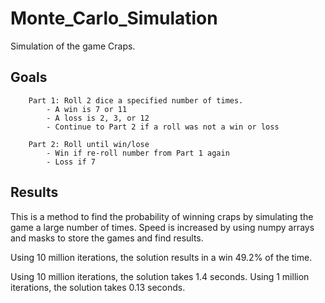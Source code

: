 # Monte_Carlo_Simulation
 Simulation of the game Craps.

## Goals

```
    Part 1: Roll 2 dice a specified number of times.
        - A win is 7 or 11
        - A loss is 2, 3, or 12
        - Continue to Part 2 if a roll was not a win or loss
    
    Part 2: Roll until win/lose
        - Win if re-roll number from Part 1 again
        - Loss if 7
```

## Results

This is a method to find the probability of winning craps by simulating the game a large number of times.
Speed is increased by using numpy arrays and masks to store the games and find results.

Using 10 million iterations, the solution results in a win 49.2% of the time.

Using 10 million iterations, the solution takes 1.4 seconds. Using 1 million iterations, the solution takes 0.13 seconds.